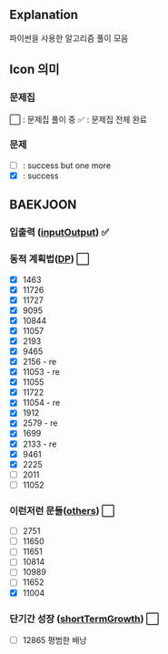 ## Explanation

파이썬을 사용한 알고리즘 풀이 모음

## Icon 의미

### 문제집

:white_large_square: : 문제집 풀이 중
:white_check_mark: : 문제집 전체 완료

### 문제

- [ ] : success but one more
- [x] : success

## BAEKJOON

### 입출력 ([inputOutput](https://www.acmicpc.net/workbook/view/7213])) :white_check_mark:

### 동적 계획법([DP](https://www.acmicpc.net/workbook/view/7214)) :white_large_square:

- [x] 1463
- [x] 11726
- [x] 11727
- [x] 9095
- [x] 10844
- [x] 11057
- [x] 2193
- [x] 9465
- [x] 2156 - re
- [x] 11053 - re
- [x] 11055
- [x] 11722
- [x] 11054 - re
- [x] 1912
- [x] 2579 - re
- [x] 1699
- [x] 2133 - re
- [x] 9461
- [x] 2225
- [ ] 2011
- [ ] 11052

### 이런저런 문들([others](https://www.acmicpc.net/workbook/view/7215)) :white_large_square:

- [ ] 2751
- [ ] 11650
- [ ] 11651
- [ ] 10814
- [ ] 10989
- [ ] 11652
- [x] 11004

### 단기간 성장 ([shortTermGrowth](https://www.acmicpc.net/workbook/view/4349)) :white_large_square:

- [ ] 12865 평범한 배낭
